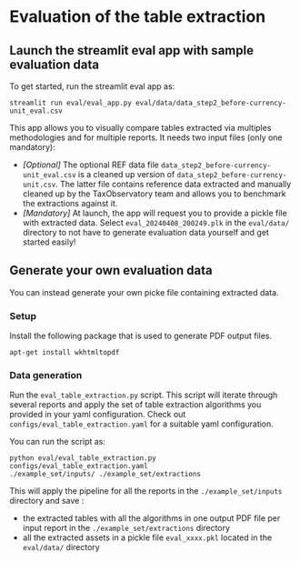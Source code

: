 # Evaluation of the table extraction

## Launch the streamlit eval app with sample evaluation data

To get started, run the streamlit eval app as:

```
streamlit run eval/eval_app.py eval/data/data_step2_before-currency-unit_eval.csv
```

This app allows you to visually compare tables extracted via multiples methodologies and for multiple reports. It needs two input files (only one mandatory):
- *[Optional]* The optional REF data file `data_step2_before-currency-unit_eval.csv` is a cleaned up version of `data_step2_before-currency-unit.csv`. The latter file contains reference data extracted and manually cleaned up by the TaxObservatory team and allows you to benchmark the extractions against it.
- *[Mandatory]* At launch, the app will request you to provide a pickle file with extracted data. Select `eval_20240408_200249.plk` in the `eval/data/` directory to not have to generate evaluation data yourself and get started easily!

## Generate your own evaluation data

You can instead generate your own picke file containing extracted data.

### Setup

Install the following package that is used to generate PDF output files.

```
apt-get install wkhtmltopdf
```

### Data generation

Run the `eval_table_extraction.py` script. This script will iterate through several reports and apply the set of table extraction algorithms you provided in your yaml configuration. Check out `configs/eval_table_extraction.yaml` for a suitable yaml configuration.

You can run the script as:

```
python eval/eval_table_extraction.py configs/eval_table_extraction.yaml
./example_set/inputs/ ./example_set/extractions
```

This will apply the pipeline for all the reports in the `./example_set/inputs` directory and save :

- the extracted tables with all the algorithms in one output PDF file per input report in the
  `./example_set/extractions` directory
- all the extracted assets in a pickle file `eval_xxxx.pkl` located in the `eval/data/` directory
